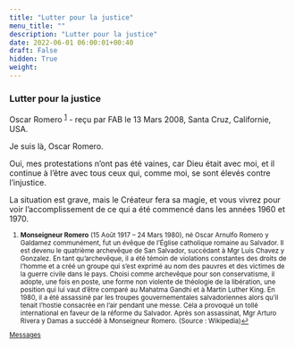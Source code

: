 ```yaml
---
title: "Lutter pour la justice"
menu_title: ""
description: "Lutter pour la justice"
date: 2022-06-01 06:00:01+00:40
draft: False
hidden: True
weight:
---
```

### Lutter pour la justice

Oscar Romero <sup id="a1">[1](#f1)</sup> - reçu par FAB le 13 Mars 2008, Santa Cruz, Californie, USA.

Je suis là, Oscar Romero.

Oui, mes protestations n’ont pas été vaines, car Dieu était avec moi, et il continue à l’être avec tous ceux qui, comme moi, se sont élevés contre l’injustice.

La situation est grave, mais le Créateur fera sa magie, et vous vivrez pour voir l’accomplissement de ce qui a été commencé dans les années 1960 et 1970.
<small>

1. <large id="f1"> **Monseigneur Romero** (15 Août 1917 – 24 Mars 1980), né Oscar Arnulfo Romero y Galdamez communément, fut un évêque de l’Église catholique romaine au Salvador. Il est devenu le quatrième archevêque de San Salvador, succédant à Mgr Luis Chavez y Gonzalez. En tant qu’archevêque, il a été témoin de violations constantes des droits de l’homme et a créé un groupe qui s’est exprimé au nom des pauvres et des victimes de la guerre civile dans le pays. Choisi comme archevêque pour son conservatisme, il adopte, une fois en poste, une forme non violente de théologie de la libération, une position qui lui vaut d’être comparé au Mahatma Gandhi et à Martin Luther King. En 1980, il a été assassiné par les troupes gouvernementales salvadoriennes alors qu’il tenait l’hostie consacrée en l’air pendant une messe. Cela a provoqué un tollé international en faveur de la réforme du Salvador. Après son assassinat, Mgr Arturo Rivera y Damas a succédé à Monseigneur Romero. (Source : Wikipedia)[↩](#a1)

[Messages](/fr-contemporary-messages/fr-contemporary-messages-by-date-order/fr-contemporary-messages-2008)